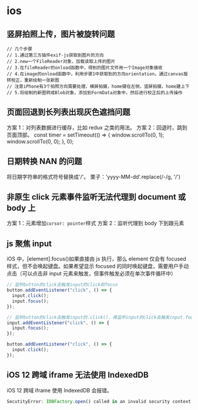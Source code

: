 # ios

## 竖屏拍照上传，图片被旋转问题

```
// 几个步骤
// 1.通过第三方插件exif-js获取到图片的方向
// 2.new一个FileReader对象，加载读取上传的图片
// 3.在fileReader的onload函数中，得到的图片文件用一个Image对象接收
// 4.在image的onload函数中，利用步骤1中获取到的方向orientation，通过canvas旋转校正，重新绘制一张新图
// 注意iPhone有3个拍照方向需要处理，横屏拍摄，home键在左侧，竖屏拍摄，home建上下
// 5.将绘制的新图转成Blob对象，添加到FormData对象中，然后进行校正后的上传操作
```

## 页面回退到长列表出现灰色遮挡问题

方案 1：对列表数据进行缓存，比如 redux 之类的用法。
方案 2：回退时，跳到页面顶部。
const timer = setTimeout(() => {
window.scrollTo(0, 1);
window.scrollTo(0, 0);
}, 0);

## 日期转换 NAN 的问题

将日期字符串的格式符号替换成'/'。
栗子：'yyyy-MM-dd'.replace(/-/g, '/')

## 非原生 click 元素事件监听无法代理到 document 或 body 上

方案 1：元素增加`cursor: pointer`样式
方案 2：监听代理到 body 下到跟元素

## js 聚焦 input

iOS 中，[element].focus()如果直接由 js 执行，那么 element 仅会有 focused 样式，但不会唤起键盘。如果希望显示 focused 的同时唤起键盘，需要用户手动点击（可以点击非 input 元素来触发，但事件触发必须在单次事件循环中）

```js
// 监听button的click去触发input的click和focus
button.addEventListener("click", () => {
  input.click();
  input.focus();
});

// 监听button的click去触发input的.click()，再监听input的click去触发input.focus()
input.addEventListener("click", () => {
  input.focus();
});

button.addEventListener("click", () => {
  input.click();
});
```

## iOS 12 跨域 iframe 无法使用 IndexedDB

iOS 12 跨域 iframe 使用 IndexedDB 会报错。

```js
SecutityError: IDBFactory.open() called in an invalid security context.
```

